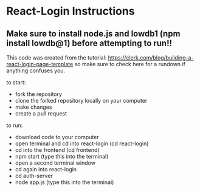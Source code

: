 # React-Login Instructions
## Make sure to install node.js and lowdb1 (npm install lowdb@1) before attempting to run!!
This code was created from the tutorial: https://clerk.com/blog/building-a-react-login-page-template so make sure to check here for a rundown if anything confuses you.

to start:
* fork the repository
* clone the forked repository locally on your computer
* make changes
* create a pull request

to run:
* download code to your computer
* open terminal and cd into react-login (cd react-login)
* cd into the frontend (cd frontend)
* npm start (type this into the terminal)
* open a second terminal window
* cd again into react-login
* cd auth-server
* node app.js (type this into the terminal)
